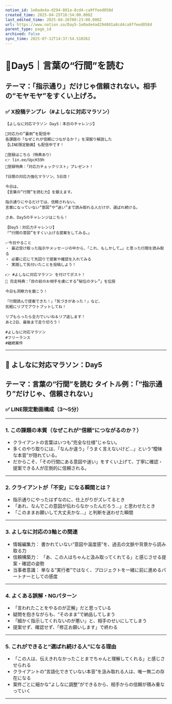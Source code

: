 ```yaml
---
notion_id: 1e0ade4a-d294-801a-8cd4-ca9ffeed058d
created_time: 2025-04-25T16:54:00.000Z
last_edited_time: 2025-04-26T00:23:00.000Z
url: https://www.notion.so/Day5-1e0ade4ad294801a8cd4ca9ffeed058d
parent_type: page_id
archived: False
sync_time: 2025-07-12T14:37:54.510262
---
```


# 🔹Day5｜言葉の“行間”を読む

テーマ：「指示通り」だけじゃ信頼されない。相手の“モヤモヤ”をすくい上げろ。
---
### ✅ X投稿テンプレ（#よしなに対応マラソン）
```plain text
【よしなに対応マラソン Day5｜本日のチャレンジ】

👀対応力の”裏側”を配信中
各課題の「なぜこれが信頼につながるか？」を深掘り解説した
【LINE限定動画】も配信中です！

🔻登録はこちら（特典あり）
👉 lin.ee/UpcK59h
🎁登録特典：「対応力チェックリスト」プレゼント！

7日間の対応力強化マラソン、5日目！

今日は、
【言葉の“行間”を読む力】を鍛えます。

指示通りにやるだけでは、信頼されない。
言葉になっていない“意図”や“迷い”まで読み取れる人だけが、選ばれ続ける。

さあ、Day5のチャレンジはこちら！

【Day5｜対応力チャレンジ】
「“行間の意図”をすくい上げる提案をしてみる。」

✅今日やること
・ 最近受け取った指示やメッセージの中から、「これ、もしかして…」と思った行間を読み取る
・ 必要に応じて先回りで提案や確認を入れてみる
・ 実践して気付いたことを投稿しよう！

👉 #よしなに対応マラソン を付けてポスト！
🎁 完走特典：「目の前のお相手を虜にする”秘伝のタレ”」を伝授

今日も洞察力を磨こう！

「行間読んで提案できた！」「気づきがあった！」など、
気軽にリプでアウトプットしてね！

リプもらったら全力でいいね＆リプ返します！
あと2日、最後まで走り切ろう！

#よしなに対応マラソン
#フリーランス
#継続案件
```
---
## 🎥 よしなに対応マラソン：Day5
テーマ：言葉の“行間”を読む
タイトル例：「“指示通り”だけじゃ、信頼されない」
---
### ✅ LINE限定動画構成（3〜5分）
---
### 1. この課題の本質（なぜこれが“信頼”につながるのか？）
- クライアントの言葉はいつも“完全な仕様”じゃない。
- 多くのやり取りには、「なんか違う」「うまく言えないけど…」という“曖昧な本音”が隠れている。
- だからこそ、「その行間にある意図や迷い」をすくい上げて、丁寧に確認・提案できる人が圧倒的に信頼される。
---
### 2. クライアントが「不安」になる瞬間とは？
- 指示通りにやったはずなのに、仕上がりがズレてるとき
- 「あれ、なんでこの意図が伝わらなかったんだろう…」と思わせたとき
- 「このままお願いして大丈夫かな…」と判断を迷わせた瞬間
---
### 3. よしなに対応の3軸との関連
- 情報編集力： 書かれていない“意図や温度感”を、過去の文脈や背景から読み取る力
- 信頼構築力： 「あ、この人はちゃんと汲み取ってくれてる」と感じさせる提案・確認の姿勢
- 当事者意識： 単なる“実行者”ではなく、プロジェクトを一緒に前に進めるパートナーとしての感度
---
### 4. よくある誤解・NGパターン
- 「言われたことをやるのが正解」だと思っている
- 疑問を抱きながらも、“そのまま”で納品してしまう
- 「細かく指示してくれないのが悪い」と、相手のせいにしてしまう
- 提案せず、確認せず、「修正お願いします」で終わる
---
### 5. これができると“選ばれ続ける人”になる理由
- 「この人は、伝えきれなかったことまでちゃんと理解してくれる」と感じさせられる
- クライアントの“言語化できていない本音”を汲み取れる人は、唯一無二の存在になる
- 案件ごとに細かな“よしなに調整”ができるから、相手からの信頼が積み重なっていく
---